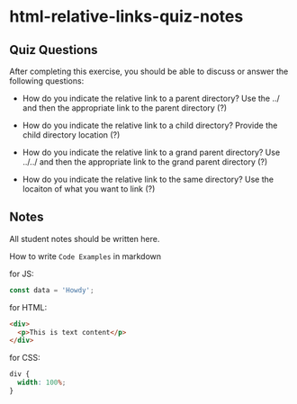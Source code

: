 # html-relative-links-quiz-notes

## Quiz Questions

After completing this exercise, you should be able to discuss or answer the following questions:

- How do you indicate the relative link to a parent directory?
  Use the ../ and then the appropriate link to the parent directory (?)

- How do you indicate the relative link to a child directory?
  Provide the child directory location (?)

- How do you indicate the relative link to a grand parent directory?
  Use ../../ and then the appropriate link to the grand parent directory (?)

- How do you indicate the relative link to the same directory?
  Use the locaiton of what you want to link (?)

## Notes

All student notes should be written here.

How to write `Code Examples` in markdown

for JS:

```javascript
const data = 'Howdy';
```

for HTML:

```html
<div>
  <p>This is text content</p>
</div>
```

for CSS:

```css
div {
  width: 100%;
}
```
